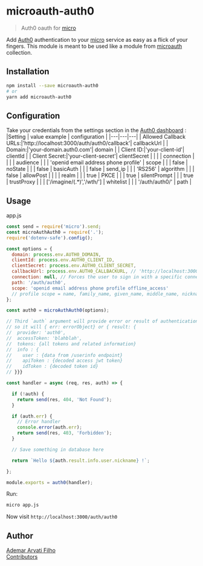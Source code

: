 # microauth-auth0

> Auth0 oauth for [micro](https://github.com/zeit/micro/)

Add [Auth0](https://auth0.com) authentication to your [micro](https://github.com/zeit/micro/) service as easy as a flick of your fingers.
This module is meant to be used like a module from [microauth](https://github.com/microauth/microauth) collection.

## Installation

```sh
npm install --save microauth-auth0
# or
yarn add microauth-auth0
```

## Configuration

Take your credentials from the settings section in the [Auth0 dashboard](https://manage.auth0.com/#/applications) :
|Setting                  | value example | configuration |
|---|---|---|
| Allowed Callback URLs:|'http://localhost:3000/auth/auth0/callback'| callbackUrl |
| Domain:|'your-domain.auth0.com'| domain |
| Client ID:|'your-client-id'| clientId |
| Client Secret:|'your-client-secret'| clientSecret |
| | | connection |
| | | audience |
| | 'openid email address phone profile' | scope |
| | false | noState |
| | false | basicAuth |
| | false | send_ip |
| | 'RS256' | algorithm |
| | false | allowPost |
| | | realm |
| | true | PKCE |
| | true | silentPrompt |
| | true | trustProxy |
| | ['/imagine/(.*)','/wth/'] | whitelist |
| | '/auth/auth0/' | path |

## Usage

app.js
```js
const send = require('micro').send;
const microAuthAuth0 = require('.');
require('dotenv-safe').config();

const options = {
  domain: process.env.AUTH0_DOMAIN,
  clientId: process.env.AUTH0_CLIENT_ID,
  clientSecret: process.env.AUTH0_CLIENT_SECRET,
  callbackUrl: process.env.AUTH0_CALLBACKURL, // 'http://localhost:3000/auth/auth0/callback'
  connection: null, // Forces the user to sign in with a specific connection
  path: '/auth/auth0',
  scope: 'openid email address phone profile offline_access' 
  // profile scope = name, family_name, given_name, middle_name, nickname, preferred_username, profile, picture, website, gender, birthdate, zoneinfo, locale, and updated_at
};

const auth0 = microAuthAuth0(options);

// Third `auth` argument will provide error or result of authentication
// so it will { err: errorObject} or { result: {
//  provider: 'auth0',
//  accessToken: 'blahblah',
//  tokens: {all tokens and related information}
//  info : {
//    user : {data from /userinfo endpoint}
//    apiToken : {decoded access jwt token}
//    idToken : {decoded token id}
// }}}

const handler = async (req, res, auth) => {

  if (!auth) {
    return send(res, 404, 'Not Found');
  }

  if (auth.err) {
    // Error handler
    console.error(auth.err);
    return send(res, 403, 'Forbidden');
  }

  // Save something in database here

  return `Hello ${auth.result.info.user.nickname} !`;

};

module.exports = auth0(handler);

```

Run:
```sh
micro app.js
```

Now visit `http://localhost:3000/auth/auth0`


## Author
[Ademar Arvati Filho](https://github.com/arvati)    
[Contributors](AUTHORS.md)
